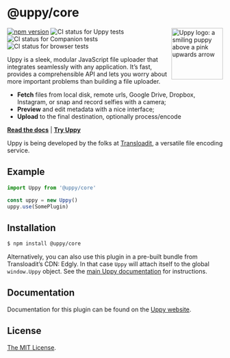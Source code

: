 # @uppy/core

<img src="https://uppy.io/img/logo.svg" width="120" alt="Uppy logo: a smiling puppy above a pink upwards arrow" align="right">

[![npm version](https://img.shields.io/npm/v/@uppy/core.svg?style=flat-square)](https://www.npmjs.com/package/@uppy/core)
![CI status for Uppy tests](https://github.com/transloadit/uppy/workflows/Tests/badge.svg)
![CI status for Companion tests](https://github.com/transloadit/uppy/workflows/Companion/badge.svg)
![CI status for browser tests](https://github.com/transloadit/uppy/workflows/End-to-end%20tests/badge.svg)

Uppy is a sleek, modular JavaScript file uploader that integrates seamlessly
with any application. It’s fast, provides a comprehensible API and lets you
worry about more important problems than building a file uploader.

* **Fetch** files from local disk, remote urls, Google Drive, Dropbox,
  Instagram, or snap and record selfies with a camera;
* **Preview** and edit metadata with a nice interface;
* **Upload** to the final destination, optionally process/encode

**[Read the docs](https://uppy.io/docs)** |
**[Try Uppy](https://uppy.io/examples/dashboard/)**

Uppy is being developed by the folks at [Transloadit](https://transloadit.com),
a versatile file encoding service.

## Example

```js
import Uppy from '@uppy/core'

const uppy = new Uppy()
uppy.use(SomePlugin)
```

## Installation

```bash
$ npm install @uppy/core
```

Alternatively, you can also use this plugin in a pre-built bundle from
Transloadit’s CDN: Edgly. In that case `Uppy` will attach itself to the global
`window.Uppy` object. See the
[main Uppy documentation](https://uppy.io/docs/#Installation) for instructions.

## Documentation

Documentation for this plugin can be found on the
[Uppy website](https://uppy.io/docs/uppy).

## License

[The MIT License](./LICENSE).
